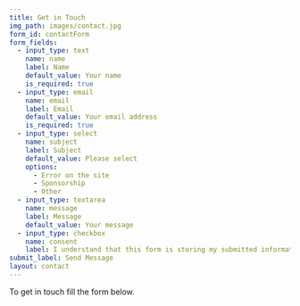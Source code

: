 ```yaml
---
title: Get in Touch
img_path: images/contact.jpg
form_id: contactForm
form_fields:
  - input_type: text
    name: name
    label: Name
    default_value: Your name
    is_required: true
  - input_type: email
    name: email
    label: Email
    default_value: Your email address
    is_required: true
  - input_type: select
    name: subject
    label: Subject
    default_value: Please select
    options:
      - Error on the site
      - Sponsorship
      - Other
  - input_type: textarea
    name: message
    label: Message
    default_value: Your message
  - input_type: checkbox
    name: consent
    label: I understand that this form is storing my submitted information so I can be contacted.
submit_label: Send Message
layout: contact
---
```


To get in touch fill the form below.
